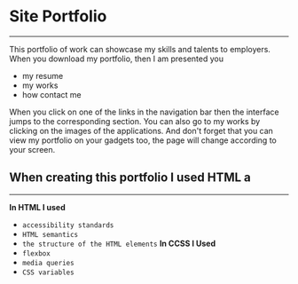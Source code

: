 # Site Portfolio

---

This portfolio of work can showcase my skills and talents to employers.
When you download my portfolio, then I am presented you

- my resume
- my works
- how contact me

When you click on one of the links in the navigation bar
then the interface jumps to the corresponding section. You can also go to my works by clicking on the images of the applications. And don't forget that you can view my portfolio on your gadgets too, the page will change according to your screen.

## When creating this portfolio I used HTML a

---

**In HTML I used**

- `accessibility standards`
- `HTML semantics`
- `the structure of the HTML elements`
  **In CCSS I Used**
- `flexbox`
- `media queries`
- `CSS variables`
